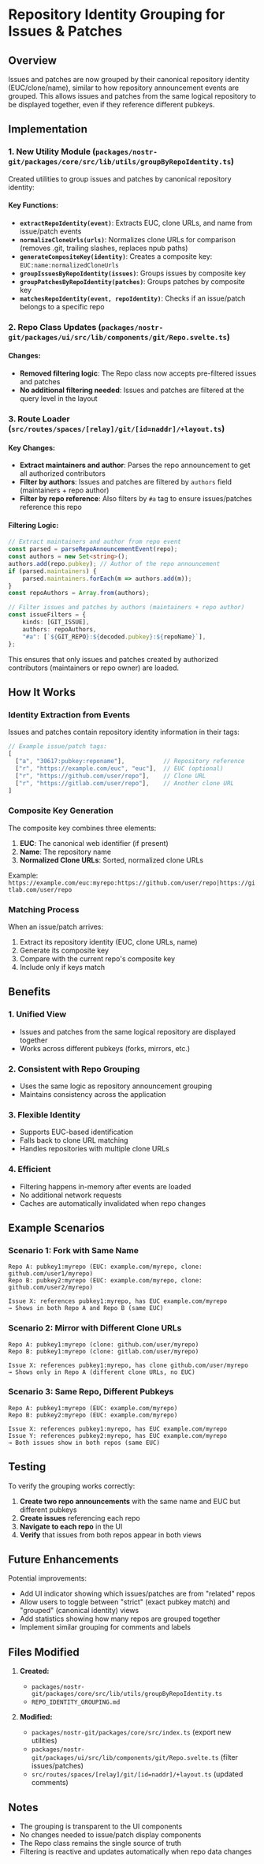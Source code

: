 # Repository Identity Grouping for Issues & Patches

## Overview
Issues and patches are now grouped by their canonical repository identity (EUC/clone/name), similar to how repository announcement events are grouped. This allows issues and patches from the same logical repository to be displayed together, even if they reference different pubkeys.

## Implementation

### 1. **New Utility Module** (`packages/nostr-git/packages/core/src/lib/utils/groupByRepoIdentity.ts`)

Created utilities to group issues and patches by canonical repository identity:

#### Key Functions:
- **`extractRepoIdentity(event)`**: Extracts EUC, clone URLs, and name from issue/patch events
- **`normalizeCloneUrls(urls)`**: Normalizes clone URLs for comparison (removes .git, trailing slashes, replaces npub paths)
- **`generateCompositeKey(identity)`**: Creates a composite key: `EUC:name:normalizedCloneUrls`
- **`groupIssuesByRepoIdentity(issues)`**: Groups issues by composite key
- **`groupPatchesByRepoIdentity(patches)`**: Groups patches by composite key
- **`matchesRepoIdentity(event, repoIdentity)`**: Checks if an issue/patch belongs to a specific repo

### 2. **Repo Class Updates** (`packages/nostr-git/packages/ui/src/lib/components/git/Repo.svelte.ts`)

#### Changes:
- **Removed filtering logic**: The Repo class now accepts pre-filtered issues and patches
- **No additional filtering needed**: Issues and patches are filtered at the query level in the layout

### 3. **Route Loader** (`src/routes/spaces/[relay]/git/[id=naddr]/+layout.ts`)

#### Key Changes:
- **Extract maintainers and author**: Parses the repo announcement to get all authorized contributors
- **Filter by authors**: Issues and patches are filtered by `authors` field (maintainers + repo author)
- **Filter by repo reference**: Also filters by `#a` tag to ensure issues/patches reference this repo

#### Filtering Logic:
```typescript
// Extract maintainers and author from repo event
const parsed = parseRepoAnnouncementEvent(repo);
const authors = new Set<string>();
authors.add(repo.pubkey); // Author of the repo announcement
if (parsed.maintainers) {
    parsed.maintainers.forEach(m => authors.add(m));
}
const repoAuthors = Array.from(authors);

// Filter issues and patches by authors (maintainers + repo author)
const issueFilters = {
    kinds: [GIT_ISSUE],
    authors: repoAuthors,
    "#a": [`${GIT_REPO}:${decoded.pubkey}:${repoName}`],
};
```

This ensures that only issues and patches created by authorized contributors (maintainers or repo owner) are loaded.

## How It Works

### Identity Extraction from Events

Issues and patches contain repository identity information in their tags:

```typescript
// Example issue/patch tags:
[
  ["a", "30617:pubkey:reponame"],           // Repository reference
  ["r", "https://example.com/euc", "euc"],  // EUC (optional)
  ["r", "https://github.com/user/repo"],    // Clone URL
  ["r", "https://gitlab.com/user/repo"],    // Another clone URL
]
```

### Composite Key Generation

The composite key combines three elements:
1. **EUC**: The canonical web identifier (if present)
2. **Name**: The repository name
3. **Normalized Clone URLs**: Sorted, normalized clone URLs

Example: `https://example.com/euc:myrepo:https://github.com/user/repo|https://gitlab.com/user/repo`

### Matching Process

When an issue/patch arrives:
1. Extract its repository identity (EUC, clone URLs, name)
2. Generate its composite key
3. Compare with the current repo's composite key
4. Include only if keys match

## Benefits

### 1. **Unified View**
- Issues and patches from the same logical repository are displayed together
- Works across different pubkeys (forks, mirrors, etc.)

### 2. **Consistent with Repo Grouping**
- Uses the same logic as repository announcement grouping
- Maintains consistency across the application

### 3. **Flexible Identity**
- Supports EUC-based identification
- Falls back to clone URL matching
- Handles repositories with multiple clone URLs

### 4. **Efficient**
- Filtering happens in-memory after events are loaded
- No additional network requests
- Caches are automatically invalidated when repo changes

## Example Scenarios

### Scenario 1: Fork with Same Name
```
Repo A: pubkey1:myrepo (EUC: example.com/myrepo, clone: github.com/user1/myrepo)
Repo B: pubkey2:myrepo (EUC: example.com/myrepo, clone: github.com/user2/myrepo)

Issue X: references pubkey1:myrepo, has EUC example.com/myrepo
→ Shows in both Repo A and Repo B (same EUC)
```

### Scenario 2: Mirror with Different Clone URLs
```
Repo A: pubkey1:myrepo (clone: github.com/user/myrepo)
Repo B: pubkey1:myrepo (clone: gitlab.com/user/myrepo)

Issue X: references pubkey1:myrepo, has clone github.com/user/myrepo
→ Shows only in Repo A (different clone URLs, no EUC)
```

### Scenario 3: Same Repo, Different Pubkeys
```
Repo A: pubkey1:myrepo (EUC: example.com/myrepo)
Repo B: pubkey2:myrepo (EUC: example.com/myrepo)

Issue X: references pubkey1:myrepo, has EUC example.com/myrepo
Issue Y: references pubkey2:myrepo, has EUC example.com/myrepo
→ Both issues show in both repos (same EUC)
```

## Testing

To verify the grouping works correctly:

1. **Create two repo announcements** with the same name and EUC but different pubkeys
2. **Create issues** referencing each repo
3. **Navigate to each repo** in the UI
4. **Verify** that issues from both repos appear in both views

## Future Enhancements

Potential improvements:
- Add UI indicator showing which issues/patches are from "related" repos
- Allow users to toggle between "strict" (exact pubkey match) and "grouped" (canonical identity) views
- Add statistics showing how many repos are grouped together
- Implement similar grouping for comments and labels

## Files Modified

1. **Created:**
   - `packages/nostr-git/packages/core/src/lib/utils/groupByRepoIdentity.ts`
   - `REPO_IDENTITY_GROUPING.md`

2. **Modified:**
   - `packages/nostr-git/packages/core/src/index.ts` (export new utilities)
   - `packages/nostr-git/packages/ui/src/lib/components/git/Repo.svelte.ts` (filter issues/patches)
   - `src/routes/spaces/[relay]/git/[id=naddr]/+layout.ts` (updated comments)

## Notes

- The grouping is transparent to the UI components
- No changes needed to issue/patch display components
- The Repo class remains the single source of truth
- Filtering is reactive and updates automatically when repo data changes

